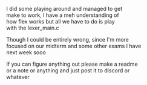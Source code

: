 I did some playing around and managed to get<br>
make to work, I have a meh understanding of <br>
how flex works but all we have to do is play <br>
with the lexer_main.c

Though I could be entirely wrong, since I'm more <br>
focused on our midterm and some other exams I have <br>
next week sooo

If you can figure anything out please make a readme<br>
or a note or anything and just post it to discord or<br>
whatever